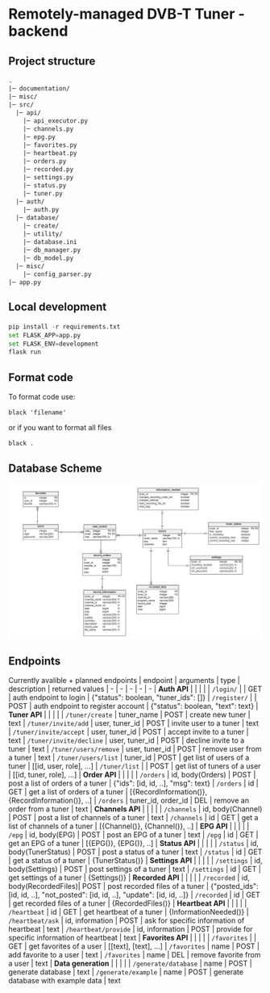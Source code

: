 # Remotely-managed DVB-T Tuner - backend 

## Project structure
```
.
|─ documentation/
|─ misc/
|─ src/
  |─ api/       
    |─ api_executor.py      
    |─ channels.py
    |─ epg.py
    |─ favorites.py
    |─ heartbeat.py
    |─ orders.py
    |─ recorded.py
    |─ settings.py
    |─ status.py
    |─ tuner.py
  |─ auth/                 
    |─ auth.py
  |─ database/
    |─ create/
    |─ utility/
    |─ database.ini
    |─ db_manager.py
    |─ db_model.py
  |─ misc/
    |─ config_parser.py
|─ app.py
```

## Local development
```python
pip install -r requirements.txt
set FLASK_APP=app.py
set FLASK_ENV=development
flask run
```

## Format code
To format code use:
```
black 'filename'
```
or if you want to format all files
```
black .
```

## Database Scheme
![db-scheme](documentation/dbscheme.png)



## Endpoints

Currently avalible + planned endpoints
| endpoint                |  arguments             | type  | description                                       | returned values
| -                       | -                      | -     | -                                                 |  - 
| **Auth API**            |                        |       |                                                   |
| `/login/`               |                        | GET   | auth endpoint to login                            | {"status": boolean, "tuner_ids": []}
| `/register/`            |                        | POST  | auth endpoint to register account                 | {"status": boolean, "text": text}
| **Tuner API**           |                        |       |                                                   |
| `/tuner/create`         | tuner_name             | POST  | create new tuner                                  | text
| `/tuner/invite/add`     | user, tuner_id         | POST  | invite user to a tuner                            | text
| `/tuner/invite/accept`  | user, tuner_id         | POST  | accept invite to a tuner                          | text
| `/tuner/invite/decline` | user, tuner_id         | POST  | decline invite to a tuner                         | text
| `/tuner/users/remove`   | user, tuner_id         | POST  | remove user from a tuner                          | text
| `/tuner/users/list`     | tuner_id               | POST  | get list of users of a tuner                      | [[id, user, role], ...]
| `/tuner/list`           |                        | POST  | get list of tuners of a user                      | [[id, tuner, role], ...] 
| **Order API**           |                        |       |                                                   |
| `/orders`               | id, body(Orders)       | POST  | post a list of orders of a tuner                  | {"ids": [id, id, ..], "msg": text}
| `/orders`               | id                     | GET   | get a list of orders of a tuner                   | [{RecordInformation()}, {RecordInformation()}, ..]
| `/orders`               | tuner_id, order_id     | DEL   | remove an order from a tuner                      | text
| **Channels API**        |                        |       |                                                   |
| `/channels`             | id, body(Channel)      | POST  | post a list of channels of a tuner                | text
| `/channels`             | id                     | GET   | get a list of channels of a tuner                 | [{Channel()}, {Channel()}, ..]
| **EPG API**             |                        |       |                                                   |
| `/epg`                  | id, body(EPG)          | POST  | post an EPG of a tuner                            | text
| `/epg`                  | id                     | GET   | get an EPG of a tuner                             | [{EPG()}, {EPG()}, ..]
| **Status API**          |                        |       |                                                   |
| `/status`               | id, body(TunerStatus)  | POST  | post a status of a tuner                          | text
| `/status`               | id                     | GET   | get a status of a tuner                           | {TunerStatus()}
| **Settings API**        |                        |       |                                                   |
| `/settings`             | id, body(Settings)     | POST  | post settings of a tuner                          | text
| `/settings`             | id                     | GET   | get settings of a tuner                           | {Settings()}
| **Recorded API**        |                        |       |                                                   |
| `/recorded`             | id, body(RecordedFiles)| POST  | post recorded files of a tuner                    | {"posted_ids": [id, id, ..], "not_posted": [id, id, ..], "update": [id, id, ..]}
| `/recorded`             | id                     | GET   | get recorded files of a tuner                     | {RecordedFiles()}
| **Heartbeat API**       |                        |       |                                                   |
| `/heartbeat`            | id                     | GET   | get heartbeat of a tuner                          | {InformationNeeded()}
| `/heartbeat/ask`        | id, information        | POST  | ask for specific information of heartbeat         | text
| `/heartbeat/provide`    | id, information        | POST  | provide for specific information of heartbeat     | text
| **Favorites API**       |                        |       |                                                   |
| `/favorites`            |                        | GET   | get favorites of a user                           | [[text], [text], ...]
| `/favorites`            | name                   | POST  | add favorite to a user                            | text
| `/favorites`            | name                   | DEL   | remove favorite from a user                       | text
| **Data generation**     |                        |       |                                                   |
| `/generate/database`    | name                   | POST  | generate database                                 | text
| `/generate/example`     | name                   | POST  | generate database with example data               | text